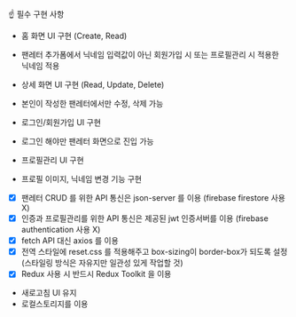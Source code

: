 <aside>
☝ 필수 구현 사항

</aside>

- 홈 화면 UI 구현 (Create, Read)

- 팬레터 추가폼에서 닉네임 입력값이 아닌 회원가입 시 또는 프로필관리 시 적용한 닉네임 적용

- 상세 화면 UI 구현 (Read, Update, Delete)

- 본인이 작성한 팬레터에서만 수정, 삭제 가능

- 로그인/회원가입 UI 구현

- 로그인 해야만 팬레터 화면으로 진입 가능

- 프로필관리 UI 구현

- 프로필 이미지, 닉네임 변경 기능 구현

- [x] 팬레터 CRUD 를 위한 API 통신은 json-server 를 이용 (firebase firestore 사용X)
- [x] 인증과 프로필관리를 위한 API 통신은 제공된 jwt 인증서버를 이용 (firebase authentication 사용 X)
- [x] fetch API 대신 axios 를 이용
- [x] 전역 스타일에 reset.css 를 적용해주고 box-sizing이 border-box가 되도록 설정 (스타일링 방식은 자유지만 일관성 있게 작업할 것)
- [x] Redux 사용 시 반드시 Redux Toolkit 을 이용

- 새로고침 UI 유지
- 로컬스토리지를 이용
